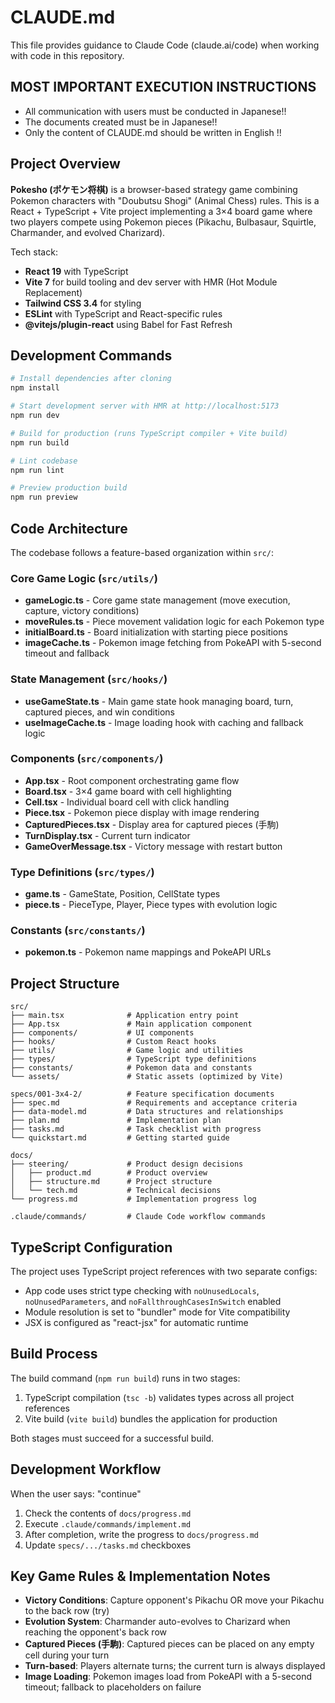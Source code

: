 # CLAUDE.md

This file provides guidance to Claude Code (claude.ai/code) when working with code in this repository.

## MOST IMPORTANT EXECUTION INSTRUCTIONS
- All communication with users must be conducted in Japanese!!
- The documents created must be in Japanese!!
- Only the content of CLAUDE.md should be written in English !!

## Project Overview

**Pokesho (ポケモン将棋)** is a browser-based strategy game combining Pokemon characters with "Doubutsu Shogi" (Animal Chess) rules. This is a React + TypeScript + Vite project implementing a 3×4 board game where two players compete using Pokemon pieces (Pikachu, Bulbasaur, Squirtle, Charmander, and evolved Charizard).

Tech stack:
- **React 19** with TypeScript
- **Vite 7** for build tooling and dev server with HMR (Hot Module Replacement)
- **Tailwind CSS 3.4** for styling
- **ESLint** with TypeScript and React-specific rules
- **@vitejs/plugin-react** using Babel for Fast Refresh

## Development Commands

```bash
# Install dependencies after cloning
npm install

# Start development server with HMR at http://localhost:5173
npm run dev

# Build for production (runs TypeScript compiler + Vite build)
npm run build

# Lint codebase
npm run lint

# Preview production build
npm run preview
```

## Code Architecture

The codebase follows a feature-based organization within `src/`:

### Core Game Logic (`src/utils/`)
- **gameLogic.ts** - Core game state management (move execution, capture, victory conditions)
- **moveRules.ts** - Piece movement validation logic for each Pokemon type
- **initialBoard.ts** - Board initialization with starting piece positions
- **imageCache.ts** - Pokemon image fetching from PokeAPI with 5-second timeout and fallback

### State Management (`src/hooks/`)
- **useGameState.ts** - Main game state hook managing board, turn, captured pieces, and win conditions
- **useImageCache.ts** - Image loading hook with caching and fallback logic

### Components (`src/components/`)
- **App.tsx** - Root component orchestrating game flow
- **Board.tsx** - 3×4 game board with cell highlighting
- **Cell.tsx** - Individual board cell with click handling
- **Piece.tsx** - Pokemon piece display with image rendering
- **CapturedPieces.tsx** - Display area for captured pieces (手駒)
- **TurnDisplay.tsx** - Current turn indicator
- **GameOverMessage.tsx** - Victory message with restart button

### Type Definitions (`src/types/`)
- **game.ts** - GameState, Position, CellState types
- **piece.ts** - PieceType, Player, Piece types with evolution logic

### Constants (`src/constants/`)
- **pokemon.ts** - Pokemon name mappings and PokeAPI URLs

## Project Structure

```
src/
├── main.tsx              # Application entry point
├── App.tsx               # Main application component
├── components/           # UI components
├── hooks/                # Custom React hooks
├── utils/                # Game logic and utilities
├── types/                # TypeScript type definitions
├── constants/            # Pokemon data and constants
└── assets/               # Static assets (optimized by Vite)

specs/001-3x4-2/          # Feature specification documents
├── spec.md               # Requirements and acceptance criteria
├── data-model.md         # Data structures and relationships
├── plan.md               # Implementation plan
├── tasks.md              # Task checklist with progress
└── quickstart.md         # Getting started guide

docs/
├── steering/             # Product design decisions
│   ├── product.md        # Product overview
│   ├── structure.md      # Project structure
│   └── tech.md           # Technical decisions
└── progress.md           # Implementation progress log

.claude/commands/         # Claude Code workflow commands
```

## TypeScript Configuration

The project uses TypeScript project references with two separate configs:
- App code uses strict type checking with `noUnusedLocals`, `noUnusedParameters`, and `noFallthroughCasesInSwitch` enabled
- Module resolution is set to "bundler" mode for Vite compatibility
- JSX is configured as "react-jsx" for automatic runtime

## Build Process

The build command (`npm run build`) runs in two stages:
1. TypeScript compilation (`tsc -b`) validates types across all project references
2. Vite build (`vite build`) bundles the application for production

Both stages must succeed for a successful build.

## Development Workflow

When the user says: "continue"
1) Check the contents of `docs/progress.md`
2) Execute `.claude/commands/implement.md`
3) After completion, write the progress to `docs/progress.md`
4) Update `specs/.../tasks.md` checkboxes

## Key Game Rules & Implementation Notes

- **Victory Conditions**: Capture opponent's Pikachu OR move your Pikachu to the back row (try)
- **Evolution System**: Charmander auto-evolves to Charizard when reaching the opponent's back row
- **Captured Pieces (手駒)**: Captured pieces can be placed on any empty cell during your turn
- **Turn-based**: Players alternate turns; the current turn is always displayed
- **Image Loading**: Pokemon images load from PokeAPI with a 5-second timeout; fallback to placeholders on failure
